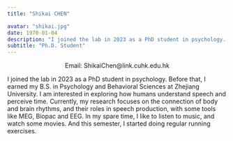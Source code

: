 ```yaml
---
title: "Shikai CHEN"

avatar: "shikai.jpg"
date: 1970-01-04
description: "I joined the lab in 2023 as a PhD student in psychology..."
subtitle: "Ph.D. Student"
---
```

<p align="center">
    Email: ShikaiChen@link.cuhk.edu.hk
</p>

I joined the lab in 2023 as a PhD student in psychology. Before that, I earned my B.S. in Psychology and Behavioral Sciences at Zhejiang University. I am interested in exploring how humans understand speech and perceive time. Currently, my research focuses on the connection of body and brain rhythms, and their roles in speech production, with some tools like MEG, Biopac and EEG. In my spare time, I like to listen to music, and watch some movies. And this semester, I started doing regular running exercises.
